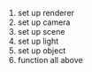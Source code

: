 1. set up renderer
2. set up camera
3. set up scene
4. set up light
5. set up object
6. function all above
